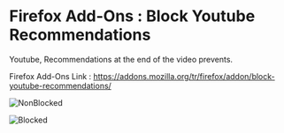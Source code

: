 # Firefox Add-Ons : Block Youtube Recommendations
Youtube, Recommendations at the end of the video prevents.

Firefox Add-Ons Link : https://addons.mozilla.org/tr/firefox/addon/block-youtube-recommendations/

![NonBlocked](https://addons.cdn.mozilla.net/user-media/previews/full/233/233974.png?modified=1584379131, "Non Blocked")

![Blocked](https://addons.cdn.mozilla.net/user-media/previews/full/233/233975.png?modified=1584379131, "Blocked")